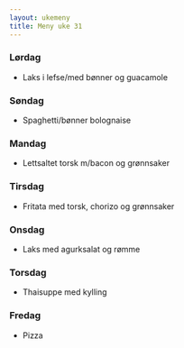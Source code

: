 ```yaml
---
layout: ukemeny
title: Meny uke 31
---
```


### Lørdag

- Laks i lefse/med bønner og guacamole

### Søndag

- Spaghetti/bønner bolognaise

### Mandag

- Lettsaltet torsk m/bacon og grønnsaker

### Tirsdag

- Fritata med torsk, chorizo og grønnsaker

### Onsdag

- Laks med agurksalat og rømme

### Torsdag

- Thaisuppe med kylling

### Fredag

- Pizza

